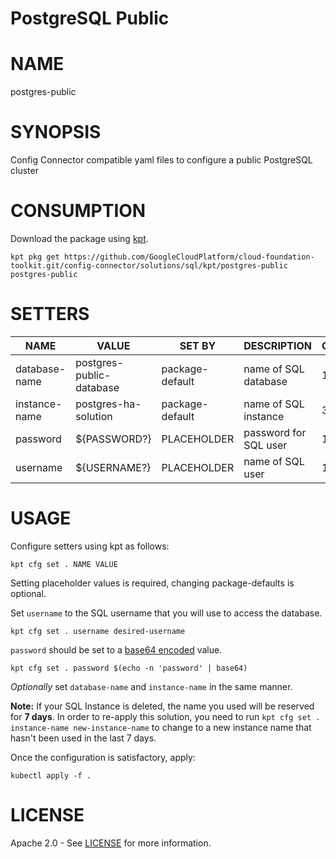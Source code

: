PostgreSQL Public
==================================================
# NAME
  postgres-public
# SYNOPSIS
  Config Connector compatible yaml files to configure a public PostgreSQL cluster
# CONSUMPTION
  Download the package using [kpt](https://googlecontainertools.github.io/kpt/).
  ```
  kpt pkg get https://github.com/GoogleCloudPlatform/cloud-foundation-toolkit.git/config-connector/solutions/sql/kpt/postgres-public postgres-public
  ```
# SETTERS
|     NAME      |          VALUE           |     SET BY      |      DESCRIPTION      | COUNT |
|---------------|--------------------------|-----------------|-----------------------|-------|
| database-name | postgres-public-database | package-default | name of SQL database  | 1     |
| instance-name | postgres-ha-solution     | package-default | name of SQL instance  | 3     |
| password      | ${PASSWORD?}             | PLACEHOLDER     | password for SQL user | 1     |
| username      | ${USERNAME?}             | PLACEHOLDER     | name of SQL user      | 1     |
# USAGE
  Configure setters using kpt as follows:
  ```
  kpt cfg set . NAME VALUE
  ```
  Setting placeholder values is required, changing package-defaults is optional.

  Set `username` to the SQL username that you will use to access the database.
  ```
  kpt cfg set . username desired-username
  ```
  `password` should be set to a [base64
encoded](https://kubernetes.io/docs/concepts/configuration/secret/#creating-a-secret-manually)
value.
  ```
  kpt cfg set . password $(echo -n 'password' | base64)
  ```
  _Optionally_ set `database-name` and `instance-name` in the same manner.

  **Note:** If your SQL Instance is deleted, the name you used will be reserved
for **7 days**. In order to re-apply this solution, you need to run
`kpt cfg set . instance-name new-instance-name` to change to a new
instance name that hasn't been used in the last 7 days.
 
  Once the configuration is satisfactory, apply:
  ```
  kubectl apply -f .
  ```
# LICENSE
  Apache 2.0 - See [LICENSE](/LICENSE) for more information.

